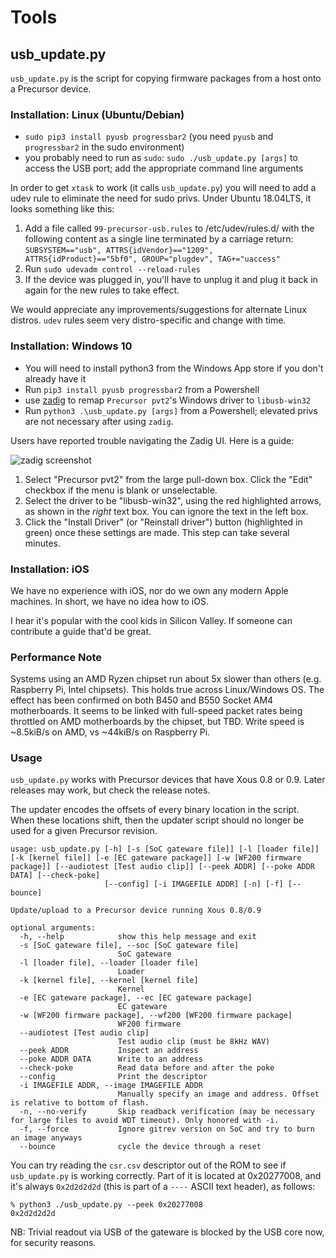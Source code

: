# Tools

## usb_update.py

`usb_update.py` is the script for copying firmware packages from a host onto a Precursor device.

### Installation: Linux (Ubuntu/Debian)

* `sudo pip3 install pyusb progressbar2` (you need `pyusb` and `progressbar2` in the sudo environment)
* you probably need to run as `sudo`: `sudo ./usb_update.py [args]` to access the USB port; add the appropriate command line arguments

In order to get `xtask` to work (it calls `usb_update.py`) you will need to add a udev rule to eliminate the need for sudo privs. Under Ubuntu 18.04LTS, it looks something like this:

1. Add a file called `99-precursor-usb.rules` to /etc/udev/rules.d/ with the following content as a single line terminated by a carriage return:
`SUBSYSTEM=="usb", ATTRS{idVendor}=="1209", ATTRS{idProduct}=="5bf0", GROUP="plugdev", TAG+="uaccess"`
2. Run `sudo udevadm control --reload-rules`
3. If the device was plugged in, you'll have to unplug it and plug it back in again for the new rules
to take effect.

We would appreciate any improvements/suggestions for alternate Linux distros. `udev` rules seem very distro-specific and change with time.

### Installation: Windows 10

* You will need to install python3 from the Windows App store if you don't already have it
* Run `pip3 install pyusb progressbar2` from a Powershell
* use [zadig](https://zadig.akeo.ie/) to remap `Precursor pvt2`'s Windows driver to `libusb-win32`
* Run `python3 .\usb_update.py [args]` from a Powershell; elevated privs are not necessary after using `zadig`.

Users have reported trouble navigating the Zadig UI. Here is a guide:

![zadig screenshot](zadig.png)

1. Select "Precursor pvt2" from the large pull-down box. Click the "Edit" checkbox if the menu is blank or unselectable.
1. Select the driver to be "libusb-win32", using the red highlighted arrows, as shown in the *right* text box. You can ignore the text in the left box.
1. Click the "Install Driver" (or "Reinstall driver") button (highlighted in green) once these settings are made. This step can take several minutes.

### Installation: iOS

We have no experience with iOS, nor do we own any modern Apple machines. In short, we have no idea
how to iOS.

I hear it's popular with the cool kids in Silicon Valley. If someone can contribute a guide that'd be great.

### Performance Note

Systems using an AMD Ryzen chipset run about 5x
slower than others (e.g. Raspberry Pi, Intel chipsets). This holds true across Linux/Windows OS. The
effect has been confirmed on both B450 and B550 Socket AM4 motherboards. It seems to be linked with
full-speed packet rates being throttled on AMD motherboards by the chipset, but TBD. Write speed is
~8.5kiB/s on AMD, vs ~44kiB/s on Raspberry Pi.

### Usage

`usb_update.py` works with Precursor devices that have Xous 0.8 or 0.9. Later releases may work,
but check the release notes.

The updater encodes the offsets of every binary location in the script. When these locations shift,
then the updater script should no longer be used for a given Precursor revision.

```
usage: usb_update.py [-h] [-s [SoC gateware file]] [-l [loader file]] [-k [kernel file]] [-e [EC gateware package]] [-w [WF200 firmware package]] [--audiotest [Test audio clip]] [--peek ADDR] [--poke ADDR DATA] [--check-poke]
                     [--config] [-i IMAGEFILE ADDR] [-n] [-f] [--bounce]

Update/upload to a Precursor device running Xous 0.8/0.9

optional arguments:
  -h, --help            show this help message and exit
  -s [SoC gateware file], --soc [SoC gateware file]
                        SoC gateware
  -l [loader file], --loader [loader file]
                        Loader
  -k [kernel file], --kernel [kernel file]
                        Kernel
  -e [EC gateware package], --ec [EC gateware package]
                        EC gateware
  -w [WF200 firmware package], --wf200 [WF200 firmware package]
                        WF200 firmware
  --audiotest [Test audio clip]
                        Test audio clip (must be 8kHz WAV)
  --peek ADDR           Inspect an address
  --poke ADDR DATA      Write to an address
  --check-poke          Read data before and after the poke
  --config              Print the descriptor
  -i IMAGEFILE ADDR, --image IMAGEFILE ADDR
                        Manually specify an image and address. Offset is relative to bottom of flash.
  -n, --no-verify       Skip readback verification (may be necessary for large files to avoid WDT timeout). Only honored with -i.
  -f, --force           Ignore gitrev version on SoC and try to burn an image anyways
  --bounce              cycle the device through a reset
```
You can try reading the `csr.csv` descriptor out of the ROM to see if `usb_update.py` is working correctly.
Part of it is located at 0x20277008, and it's always `0x2d2d2d2d` (this is part of a `----` ASCII text header),
as follows:

```
% python3 ./usb_update.py --peek 0x20277008
0x2d2d2d2d
```

NB: Trivial readout via USB of the gateware is blocked by the USB core now, for security reasons.